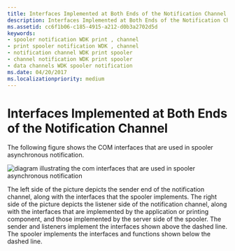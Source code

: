 ```yaml
---
title: Interfaces Implemented at Both Ends of the Notification Channel
description: Interfaces Implemented at Both Ends of the Notification Channel
ms.assetid: cc6f1b06-c185-4915-a212-d0b3a2702d5d
keywords:
- spooler notification WDK print , channel
- print spooler notification WDK , channel
- notification channel WDK print spooler
- channel notification WDK print spooler
- data channels WDK spooler notification
ms.date: 04/20/2017
ms.localizationpriority: medium
---
```


# Interfaces Implemented at Both Ends of the Notification Channel





The following figure shows the COM interfaces that are used in spooler asynchronous notification.

![diagram illustrating the com interfaces that are used in spooler asynchronous notification](images/splnotarch.png)

The left side of the picture depicts the sender end of the notification channel, along with the interfaces that the spooler implements. The right side of the picture depicts the listener side of the notification channel, along with the interfaces that are implemented by the application or printing component, and those implemented by the server side of the spooler. The sender and listeners implement the interfaces shown above the dashed line. The spooler implements the interfaces and functions shown below the dashed line.

 

 




